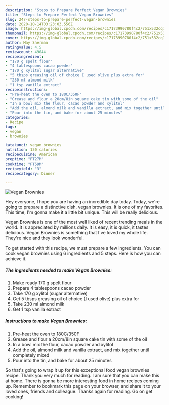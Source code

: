 ```yaml
---
description: "Steps to Prepare Perfect Vegan Brownies"
title: "Steps to Prepare Perfect Vegan Brownies"
slug: 247-steps-to-prepare-perfect-vegan-brownies
date: 2020-10-14T03:23:03.556Z
image: https://img-global.cpcdn.com/recipes/c17173990780f4c2/751x532cq70/vegan-brownies-recipe-main-photo.jpg
thumbnail: https://img-global.cpcdn.com/recipes/c17173990780f4c2/751x532cq70/vegan-brownies-recipe-main-photo.jpg
cover: https://img-global.cpcdn.com/recipes/c17173990780f4c2/751x532cq70/vegan-brownies-recipe-main-photo.jpg
author: May Sherman
ratingvalue: 4.5
reviewcount: 49044
recipeingredient:
- "170 g spelt flour"
- "4 tablespoons cacao powder"
- "170 g xylitol sugar alternative"
- "5 tbsps greasing oil of choice I used olive plus extra for"
- "230 ml almond milk"
- "1 tsp vanilla extract"
recipeinstructions:
- "Pre-heat the oven to 180C/350F"
- "Grease and flour a 20cm/8in square cake tin with some of the oil"
- "In a bowl mix the flour, cacao powder and xylitol"
- "Add the oil, almond milk and vanilla extract, and mix together until completely mixed"
- "Pour into the tin, and bake for about 25 minutes"
categories:
- Recipe
tags:
- vegan
- brownies

katakunci: vegan brownies 
nutrition: 130 calories
recipecuisine: American
preptime: "PT27M"
cooktime: "PT59M"
recipeyield: "3"
recipecategory: Dinner

---
```



![Vegan Brownies](https://img-global.cpcdn.com/recipes/c17173990780f4c2/751x532cq70/vegan-brownies-recipe-main-photo.jpg)

Hey everyone, I hope you are having an incredible day today. Today, we're going to prepare a distinctive dish, vegan brownies. It is one of my favorites. This time, I'm gonna make it a little bit unique. This will be really delicious.



Vegan Brownies is one of the most well liked of recent trending meals in the world. It is appreciated by millions daily. It is easy, it is quick, it tastes delicious. Vegan Brownies is something that I've loved my whole life. They're nice and they look wonderful.


To get started with this recipe, we must prepare a few ingredients. You can cook vegan brownies using 6 ingredients and 5 steps. Here is how you can achieve it.

<!--inarticleads1-->

##### The ingredients needed to make Vegan Brownies:

1. Make ready 170 g spelt flour
1. Prepare 4 tablespoons cacao powder
1. Take 170 g xylitol (sugar alternative)
1. Get 5 tbsps greasing oil of choice (I used olive) plus extra for
1. Take 230 ml almond milk
1. Get 1 tsp vanilla extract




<!--inarticleads2-->

##### Instructions to make Vegan Brownies:

1. Pre-heat the oven to 180C/350F
1. Grease and flour a 20cm/8in square cake tin with some of the oil
1. In a bowl mix the flour, cacao powder and xylitol
1. Add the oil, almond milk and vanilla extract, and mix together until completely mixed
1. Pour into the tin, and bake for about 25 minutes




So that's going to wrap it up for this exceptional food vegan brownies recipe. Thank you very much for reading. I am sure that you can make this at home. There is gonna be more interesting food in home recipes coming up. Remember to bookmark this page on your browser, and share it to your loved ones, friends and colleague. Thanks again for reading. Go on get cooking!
